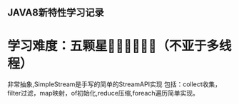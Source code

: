 ## JAVA8新特性学习记录
# 学习难度：五颗星🌟🌟🌟🌟🌟🌟（不亚于多线程）
非常抽象,SimpleStream是手写的简单的StreamAPI实现
包括：collect收集，filter过滤，map映射，of初始化,reduce压缩,foreach遍历简单实现。
